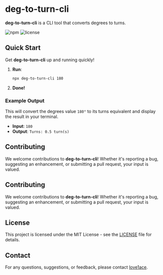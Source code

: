 # deg-to-turn-cli

**deg-to-turn-cli** is a CLI tool that converts degrees to turns.

![npm](https://img.shields.io/npm/v/deg-to-turn-cli)
![license](https://img.shields.io/npm/l/deg-to-turn-cli)

## Quick Start

Get **deg-to-turn-cli** up and running quickly!

1. **Run**:
    ```bash
    npx deg-to-turn-cli 180
    ```
2. **Done!**

### Example Output

This will convert the degrees value `180°` to its turns equivalent and display the result in your terminal.

- **Input**: `180`
- **Output**: `Turns: 0.5 turn(s)`

## Contributing

We welcome contributions to **deg-to-turn-cli**! Whether it's reporting a bug, suggesting an enhancement, or submitting a pull request, your input is valued.

## Contributing

We welcome contributions to **deg-to-turn-cli**! Whether it's reporting a bug, suggesting an enhancement, or submitting a pull request, your input is valued.

## License

This project is licensed under the MIT License - see the [LICENSE](LICENSE) file for details.

## Contact

For any questions, suggestions, or feedback, please contact [love1ace](mailto:lovelacedud@gmail.com).